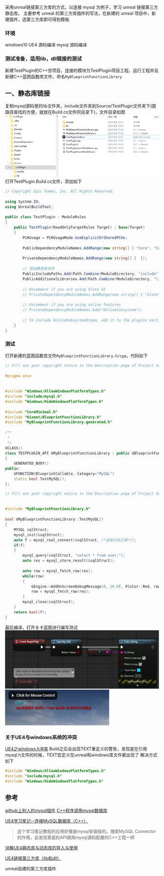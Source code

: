 
采用unreal链接第三方库的方式，以连接 mysql 为例子，学习 unreal 链接第三方静态库。
主要参考 unreal 的第三方库插件的写法，在新建的 unreal 项目中，新建插件，选第三方库即可得到模板

### 环境
windows10
UE4 源码编译
mysql 源码编译

### 测试准备，适用lib，dll链接的测试
新建TestPlugin的C++空项目，连接的模块为TestPlugin项目工程。运行工程并且新建C++蓝图函数库文件，命名`MyBlueprintFunctionLibrary`


## 一、静态库链接
复制mysql源码里的lib文件夹，include文件夹到Source/TestPlugin文件夹下(图路径查找的方便，就放在Build.cs文件同目录下)，文件目录如图
![文件目录](unreal连接MySQL-1.png)
打开TestPlugin.Build.cs文件，添加如下
```cs
// Copyright Epic Games, Inc. All Rights Reserved.

using System.IO;
using UnrealBuildTool;

public class TestPlugin : ModuleRules
{
	public TestPlugin(ReadOnlyTargetRules Target) : base(Target)
	{
		PCHUsage = PCHUsageMode.UseExplicitOrSharedPCHs;
	
		PublicDependencyModuleNames.AddRange(new string[] { "Core", "CoreUObject", "Engine", "InputCore" });

		PrivateDependencyModuleNames.AddRange(new string[] {  });

		// 添加静态库文件
		PublicIncludePaths.Add(Path.Combine(ModuleDirectory, "include"));
		PublicAdditionalLibraries.Add(Path.Combine(ModuleDirectory, "lib", "libmysql.lib"));
		
		// Uncomment if you are using Slate UI
		// PrivateDependencyModuleNames.AddRange(new string[] { "Slate", "SlateCore" });
		
		// Uncomment if you are using online features
		// PrivateDependencyModuleNames.Add("OnlineSubsystem");

		// To include OnlineSubsystemSteam, add it to the plugins section in your uproject file with the Enabled attribute set to true
	}
}

```
### 测试
打开新建的蓝图函数库文件`MyBlueprintFunctionLibrary.h/cpp`，代码如下
```cpp
// Fill out your copyright notice in the Description page of Project Settings.

#pragma once


#include "Windows/AllowWindowsPlatformTypes.h"
#include "include/mysql.h"
#include "Windows/HideWindowsPlatformTypes.h"

#include "CoreMinimal.h"
#include "Kismet/BlueprintFunctionLibrary.h"
#include "MyBlueprintFunctionLibrary.generated.h"

/**
 * 
 */
UCLASS()
class TESTPLUGIN_API UMyBlueprintFunctionLibrary : public UBlueprintFunctionLibrary
{
	GENERATED_BODY()
public:
	UFUNCTION(BlueprintCallable, Category="MySQL")
	static bool TestMySQL();
};

```
```cpp
// Fill out your copyright notice in the Description page of Project Settings.


#include "MyBlueprintFunctionLibrary.h"

bool UMyBlueprintFunctionLibrary::TestMySQL()
{
	MYSQL sqlStruct;
	mysql_init(&sqlStruct);
	auto f = mysql_real_connect(&sqlStruct, /*这部分自己填*/);
	if(f)
	{
		mysql_query(&sqlStruct, "select * from user;");
		auto res = mysql_store_result(&sqlStruct);

		auto row = mysql_fetch_row(res);
		while(row)
		{
			GEngine->AddOnScreenDebugMessage(0, 20.0f, FColor::Red, row[0]);
			row = mysql_fetch_row(res);
		}
		mysql_close(&sqlStruct);
	}
	return bool(f);
}

```

最后编译，打开关卡蓝图进行编写测试
![蓝图](unreal连接MySQL-2.png)
![测试结果](unreal连接MySQL-3.png)

### 关于UE4与windows系统的冲突
[UE4之windows.h冲突](https://blog.51cto.com/u_12701820/3032456)
Build之后会出现TEXT重定义的警告，发现是在引用mysql.h文件的时候，TEXT宏定义在unreal和windows库文件都出现了
解决方式如下
```cpp
#include "Windows/AllowWindowsPlatformTypes.h"
#include "include/mysql.h"
#include "Windows/HideWindowsPlatformTypes.h"
```


## 参考
[github上别人的mysql插件](https://github.com/Back2RL/MySQLConnectorUE4Plugin)
[C++程序调用mysql数据库
](https://blog.csdn.net/Leo_csdn_/article/details/82682839)

[UE4学习笔记--连接MySQL数据库（C++）
](https://blog.csdn.net/qq_40725856/article/details/97544992)
> 这个学习笔记教程的应用好像是mysql安装版的。搜索MySQL Connector的作用，会发现里面的API跟用mysql源码配置的C++工程一样

[详解UE4静态库与动态库的导入与使用](https://blog.csdn.net/u012999985/article/details/71554628)

[UE4链接第三方库（lib和dll）](https://segmentfault.com/a/1190000008210614)

unreal自建的第三方库插件